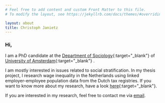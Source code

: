 ```yaml
---
# Feel free to add content and custom Front Matter to this file.
# To modify the layout, see https://jekyllrb.com/docs/themes/#overriding-theme-defaults

layout: about
title: Christoph Janietz
---
```



### Hi,

I am a PhD candidate at the [Department of Sociology](https://www.uva.nl/en/about-the-uva/organisation/faculties/faculty-of-social-and-behavioural-sciences/disciplines/sociology/sociology.html){:target="_blank"} of [University of Amsterdam](https://www.uva.nl/en){:target="_blank"} .

I am mostly interested in issues related to social stratification. In my thesis project, I research wage inequality in the Netherlands using linked employer-employee population data from the Dutch tax registries. If you want to know more about my research, have a look [here](https://www.uva.nl/en/shared-content/faculteiten/en/faculteit-der-maatschappij-en-gedragswetenschappen/news/2023/06/wage-inequality-between-organisations-is-growing.html?origin=PDQcb5%2BfSuSJvUewdsszdA){:target="_blank"}.

If you are interested in my research, feel free to contact me via [email](mailto:c.janietz@uva.nl).
